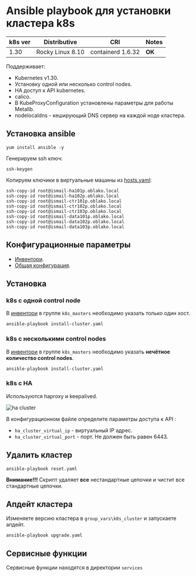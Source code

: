 # Ansible playbook для установки  кластера k8s


| k8s ver         | Distributive    | CRI             | Notes           |
|-----------------|-----------------|-----------------|-----------------|
| 1.30            | Rocky Linux 8.10 | containerd 1.6.32 | **OK**               |

Поддерживает:

- Kubernetes v1.30.
- Установку одной или несколько control nodes.
- HA доступ к API kubernetes.
- calico.
- В KubeProxyConfiguration установлены параметры для работы Metallb.
- nodelocaldns - кеширующий DNS сервер на каждой ноде кластера.

## Установка ansible

```shell
yum install ansible -y
```

Генерируем ssh ключ:

```shell
ssh-keygen
```

Копируем ключики в виртуальные машины из [hosts.yaml](https://github.com/killakazzak/kube-ansible/blob/main/hosts.yaml):

 ```shell
ssh-copy-id root@ismail-ha101p.oblako.local
ssh-copy-id root@ismail-ha102p.oblako.local
ssh-copy-id root@ismail-ctr101p.oblako.local
ssh-copy-id root@ismail-ctr102p.oblako.local
ssh-copy-id root@ismail-ctr103p.oblako.local
ssh-copy-id root@ismail-data101p.oblako.local
ssh-copy-id root@ismail-data102p.oblako.local
ssh-copy-id root@ismail-data103p.oblako.local
```

## Конфигурационные параметры

* [Инвентори](https://github.com/killakazzak/kube-ansible/blob/main/hosts.yaml).
* [Общая конфигурация](group_vars/k8s_cluster).

## Установка

### k8s с одной control node

В [инвентори](hosts.yaml) в группе `k8s_masters` необходимо указать только один хост.

```shell
ansible-playbook install-cluster.yaml
```

### k8s с несколькими control nodes

В [инвентори](hosts.yaml) в группе `k8s_masters` необходимо указать **нечётное количество
control nodes**.

```shell
ansible-playbook install-cluster.yaml
```

### k8s c HA

Используются haproxy и keepalived.

![ha cluster](images/ha_cluster.jpg)

В конфигурационном файле определите параметры доступа к API :

* `ha_cluster_virtual_ip` - виртуальный IP адрес.
* `ha_cluster_virtual_port` - порт. Не должен быть равен 6443.

## Удалить кластер

```shell
ansible-playbook reset.yaml
```

**Внимание!!!** Скрипт удаляет **все** нестандартные цепочки и чистит все стандартные цепочки.

## Апдейт кластера

Изменяете версию кластера в `group_vars\k8s_cluster` и запускаете апдейт.

```shell
ansible-playbook upgrade.yaml
```

## Сервисные функции

Сервисные функции находятся в директории `services`
